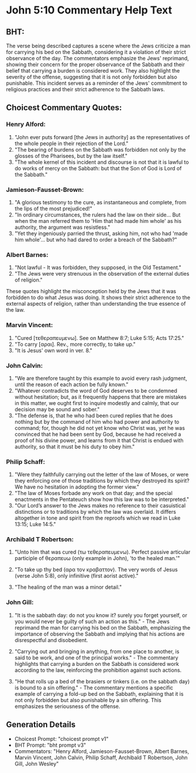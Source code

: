 # John 5:10 Commentary Help Text

## BHT:
The verse being described captures a scene where the Jews criticize a man for carrying his bed on the Sabbath, considering it a violation of their strict observance of the day. The commentators emphasize the Jews' reprimand, showing their concern for the proper observance of the Sabbath and their belief that carrying a burden is considered work. They also highlight the severity of the offense, suggesting that it is not only forbidden but also punishable. This incident serves as a reminder of the Jews' commitment to religious practices and their strict adherence to the Sabbath laws.

## Choicest Commentary Quotes:
### Henry Alford:
1. "John ever puts forward [the Jews in authority] as the representatives of the whole people in their rejection of the Lord."
2. "The bearing of burdens on the Sabbath was forbidden not only by the glosses of the Pharisees, but by the law itself."
3. "The whole kernel of this incident and discourse is not that it is lawful to do works of mercy on the Sabbath: but that the Son of God is Lord of the Sabbath."

### Jamieson-Fausset-Brown:
1. "A glorious testimony to the cure, as instantaneous and complete, from the lips of the most prejudiced!"
2. "In ordinary circumstances, the rulers had the law on their side... But when the man referred them to 'Him that had made him whole' as his authority, the argument was resistless."
3. "Yet they ingeniously parried the thrust, asking him, not who had 'made him whole'... but who had dared to order a breach of the Sabbath?"

### Albert Barnes:
1. "Not lawful - It was forbidden, they supposed, in the Old Testament."
2. "The Jews were very strenuous in the observation of the external duties of religion."

These quotes highlight the misconception held by the Jews that it was forbidden to do what Jesus was doing. It shows their strict adherence to the external aspects of religion, rather than understanding the true essence of the law.

### Marvin Vincent:
1. "Cured [τεθεραπευμενω]. See on Matthew 8:7; Luke 5:15; Acts 17:25." 
2. "To carry [αραι]. Rev., more correctly, to take up." 
3. "It is Jesus' own word in ver. 8."

### John Calvin:
1. "We are therefore taught by this example to avoid every rash judgment, until the reason of each action be fully known."
2. "Whatever contradicts the word of God deserves to be condemned without hesitation; but, as it frequently happens that there are mistakes in this matter, we ought first to inquire modestly and calmly, that our decision may be sound and sober."
3. "The defense is, that he who had been cured replies that he does nothing but by the command of him who had power and authority to command; for, though he did not yet know who Christ was, yet he was convinced that he had been sent by God, because he had received a proof of his divine power, and learns from it that Christ is endued with authority, so that it must be his duty to obey him."

### Philip Schaff:
1. "Were they faithfully carrying out the letter of the law of Moses, or were they enforcing one of those traditions by which they destroyed its spirit? We have no hesitation in adopting the former view." 
2. "The law of Moses forbade any work on that day; and the special enactments in the Pentateuch show how this law was to be interpreted." 
3. "Our Lord’s answer to the Jews makes no reference to their casuistical distinctions or to traditions by which the law was overlaid. It differs altogether in tone and spirit from the reproofs which we read in Luke 13:15; Luke 14:5."

### Archibald T Robertson:
1. "Unto him that was cured (τω τεθεραπευμενω). Perfect passive articular participle of θεραπευω (only example in John), 'to the healed man.'" 

2. "To take up thy bed (αρα τον κραβαττον). The very words of Jesus (verse John 5:8), only infinitive (first aorist active)." 

3. "The healing of the man was a minor detail."

### John Gill:
1. "It is the sabbath day: do not you know it? surely you forget yourself, or you would never be guilty of such an action as this." - The Jews reprimand the man for carrying his bed on the Sabbath, emphasizing the importance of observing the Sabbath and implying that his actions are disrespectful and disobedient.

2. "Carrying out and bringing in anything, from one place to another, is said to be work, and one of the principal works." - The commentary highlights that carrying a burden on the Sabbath is considered work according to the law, reinforcing the prohibition against such actions.

3. "He that rolls up a bed of the brasiers or tinkers (i.e. on the sabbath day) is bound to a sin offering." - The commentary mentions a specific example of carrying a fold-up bed on the Sabbath, explaining that it is not only forbidden but also punishable by a sin offering. This emphasizes the seriousness of the offense.


## Generation Details
- Choicest Prompt: "choicest prompt v1"
- BHT Prompt: "bht prompt v3"
- Commentators: "Henry Alford, Jamieson-Fausset-Brown, Albert Barnes, Marvin Vincent, John Calvin, Philip Schaff, Archibald T Robertson, John Gill, John Wesley"
